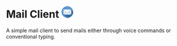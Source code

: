 # Mail Client ![image](images/email.png)
A simple mail client to send mails either through voice commands or conventional typing.
